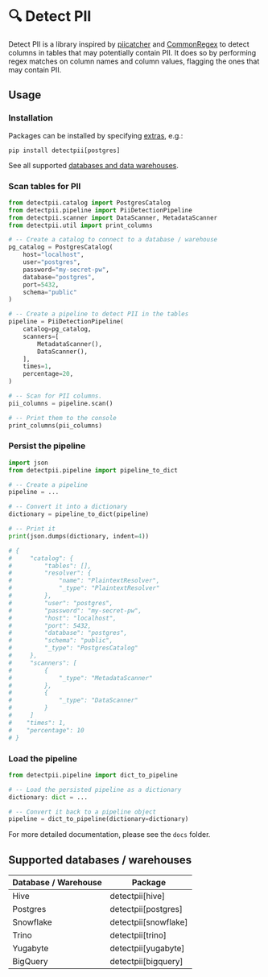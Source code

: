 # 🔍 Detect PII

Detect PII is a library inspired by [piicatcher](https://github.com/tokern/piicatcher) and [CommonRegex](https://github.com/madisonmay/CommonRegex) to detect columns in tables that may potentially contain PII. It does so by performing regex matches 
on column names and column values, flagging the ones that may contain PII.

## Usage

### Installation

Packages can be installed by specifying [extras](https://setuptools.pypa.io/en/latest/userguide/dependency_management.html#optional-dependencies), e.g.:

```shell
pip install detectpii[postgres]
```

See all supported [databases and data warehouses](#supported-databases--warehouses).

### Scan tables for PII

```python
from detectpii.catalog import PostgresCatalog
from detectpii.pipeline import PiiDetectionPipeline
from detectpii.scanner import DataScanner, MetadataScanner
from detectpii.util import print_columns

# -- Create a catalog to connect to a database / warehouse
pg_catalog = PostgresCatalog(
    host="localhost",
    user="postgres",
    password="my-secret-pw",
    database="postgres",
    port=5432,
    schema="public"
)

# -- Create a pipeline to detect PII in the tables
pipeline = PiiDetectionPipeline(
    catalog=pg_catalog,
    scanners=[
        MetadataScanner(),
        DataScanner(),
    ],
    times=1,
    percentage=20,
)

# -- Scan for PII columns.
pii_columns = pipeline.scan()

# -- Print them to the console
print_columns(pii_columns)
```

### Persist the pipeline

```python
import json
from detectpii.pipeline import pipeline_to_dict

# -- Create a pipeline
pipeline = ...

# -- Convert it into a dictionary
dictionary = pipeline_to_dict(pipeline)

# -- Print it
print(json.dumps(dictionary, indent=4))

# {
#     "catalog": {
#         "tables": [],
#         "resolver": {
#             "name": "PlaintextResolver",
#             "_type": "PlaintextResolver"
#         },
#         "user": "postgres",
#         "password": "my-secret-pw",
#         "host": "localhost",
#         "port": 5432,
#         "database": "postgres",
#         "schema": "public",
#         "_type": "PostgresCatalog"
#     },
#     "scanners": [
#         {
#             "_type": "MetadataScanner"
#         },
#         {
#             "_type": "DataScanner"
#         }
#     ]
#    "times": 1,
#    "percentage": 10
# }
```

### Load the pipeline

```python
from detectpii.pipeline import dict_to_pipeline

# -- Load the persisted pipeline as a dictionary
dictionary: dict = ...

# -- Convert it back to a pipeline object
pipeline = dict_to_pipeline(dictionary=dictionary)
```

For more detailed documentation, please see the `docs` folder.

## Supported databases / warehouses

| Database / Warehouse | Package              |
|----------------------|----------------------|
| Hive                 | detectpii[hive]      |
| Postgres             | detectpii[postgres]  |
| Snowflake            | detectpii[snowflake] |
| Trino                | detectpii[trino]     |
| Yugabyte             | detectpii[yugabyte]  |
| BigQuery             | detectpii[bigquery]  |
